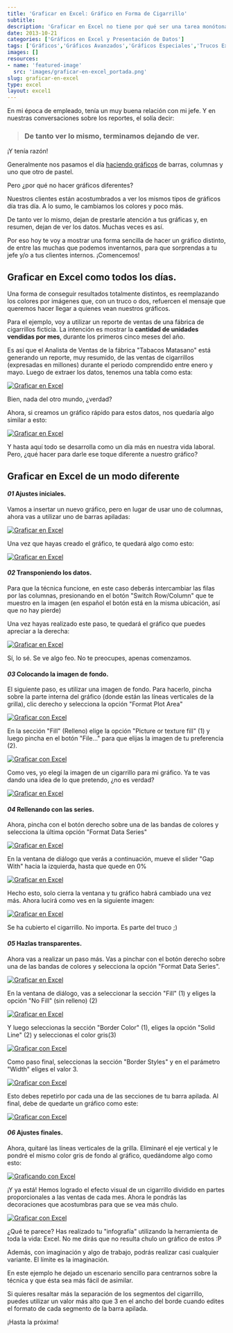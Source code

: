 ```yaml
---
title: 'Graficar en Excel: Gráfico en Forma de Cigarrillo'
subtitle: 
description: 'Graficar en Excel no tiene por qué ser una tarea monótona ya que podemos ejercitar nuestra creatividad en cada gráfico que hagamos. ¡Compruébalo!'
date: 2013-10-21
categories: ['Gráficos en Excel y Presentación de Datos']
tags: ['Gráficos','Gráficos Avanzados','Gráficos Especiales','Trucos Excel','🤖 Automatización con Excel']
images: []
resources: 
- name: 'featured-image'
  src: 'images/graficar-en-excel_portada.png'
slug: graficar-en-excel
type: excel
layout: excel1
---
```


En mi época de empleado, tenía un muy buena relación con mi jefe. Y en nuestras conversaciones sobre los reportes, el solía decir:

> ### De tanto ver lo mismo, terminamos dejando de ver.

¡Y tenía razón!

Generalmente nos pasamos el día [haciendo gráficos](http://raymundoycaza.com/aprendiendo-excel/como-crear-un-grafico-en-excel "Cómo crear un Gráfico en Excel") de barras, columnas y uno que otro de pastel.

Pero ¿por qué no hacer gráficos diferentes?

Nuestros clientes están acostumbrados a ver los mismos tipos de gráficos día tras día. A lo sumo, le cambiamos los colores y poco más.

De tanto ver lo mismo, dejan de prestarle atención a tus gráficas y, en resumen, dejan de ver los datos. Muchas veces es así.

Por eso hoy te voy a mostrar una forma sencilla de hacer un gráfico distinto, de entre las muchas que podemos inventarnos, para que sorprendas a tu jefe y/o a tus clientes internos. ¡Comencemos!

## Graficar en Excel como todos los días.

Una forma de conseguir resultados totalmente distintos, es reemplazando los colores por imágenes que, con un truco o dos, refuercen el mensaje que queremos hacer llegar a quienes vean nuestros gráficos.

Para el ejemplo, voy a utilizar un reporte de ventas de una fábrica de cigarrillos ficticia. La intención es mostrar la **cantidad de unidades vendidas por mes**, durante los primeros cinco meses del año.

Es así que el Analista de Ventas de la fábrica "Tabacos Matasano" está generando un reporte, muy resumido, de las ventas de cigarrillos (expresadas en millones) durante el periodo comprendido entre enero y mayo. Luego de extraer los datos, tenemos una tabla como esta:

[![Graficar en Excel](images/2012120732431.png "Graficar en Excel")](http://raymundoycaza.com/wp-content/uploads/2012120732431.png)

Bien, nada del otro mundo, ¿verdad?

Ahora, si creamos un gráfico rápido para estos datos, nos quedaría algo similar a esto:

[![Graficar en Excel](images/2012120738131.png "Graficar en Excel")](http://raymundoycaza.com/wp-content/uploads/2012120738131.png)

Y hasta aquí todo se desarrolla como un día más en nuestra vida laboral. Pero, ¿qué hacer para darle ese toque diferente a nuestro gráfico?

## Graficar en Excel de un modo diferente

#### _01_ Ajustes iniciales.

Vamos a insertar un nuevo gráfico, pero en lugar de usar uno de columnas, ahora vas a utilizar uno de barras apiladas:

[![Graficar en Excel](images/2012120716131.png "Graficar en Excel")](http://raymundoycaza.com/wp-content/uploads/2012120716131.png)

Una vez que hayas creado el gráfico, te quedará algo como esto:

[![Graficar en Excel](images/2012120745271.png "Graficar en Excel")](http://raymundoycaza.com/wp-content/uploads/2012120745271.png)

#### _02_ Transponiendo los datos.

Para que la técnica funcione, en este caso deberás intercambiar las filas por las columnas, presionando en el botón "Switch Row/Column" que te muestro en la imagen (en español el botón está en la misma ubicación, así que no hay pierde)

Una vez hayas realizado este paso, te quedará el gráfico que puedes apreciar a la derecha:

[![Graficar en Excel](images/2012120750231.png "Graficar en Excel")](http://raymundoycaza.com/wp-content/uploads/2012120750231.png)

Sí, lo sé. Se ve algo feo. No te preocupes, apenas comenzamos.

#### _03_ Colocando la imagen de fondo.

El siguiente paso, es utilizar una imagen de fondo. Para hacerlo, pincha sobre la parte interna del gráfico (donde están las líneas verticales de la grilla), clic derecho y selecciona la opción "Format Plot Area"

[![Graficar con Excel](images/2012120728191.png "Graficar con Excel")](http://raymundoycaza.com/wp-content/uploads/2012120728191.png)

En la sección "Fill" (Relleno) elige la opción "Picture or texture fill" (1) y luego pincha en el botón "File..." para que elijas la imagen de tu preferencia (2).

[![Graficar con Excel](images/2012120730271.png "Graficar con Excel")](http://raymundoycaza.com/wp-content/uploads/2012120730271.png)

Como ves, yo elegí la imagen de un cigarrillo para mi gráfico. Ya te vas dando una idea de lo que pretendo, ¿no es verdad?

[![Graficar en Excel](images/2012120737181.png "Graficar en Excel")](http://raymundoycaza.com/wp-content/uploads/2012120737181.png)

#### _04_ Rellenando con las series.

Ahora, pincha con el botón derecho sobre una de las bandas de colores y selecciona la última opción "Format Data Series"

[![Graficar en Excel](images/2012120721401.png "Graficar en Excel")](http://raymundoycaza.com/wp-content/uploads/2012120721401.png)

En la ventana de diálogo que verás a continuación, mueve el slider "Gap With" hacia la izquierda, hasta que quede en 0%

[![Graficar en Excel](images/2012120723532.png "Graficar en Excel")](http://raymundoycaza.com/wp-content/uploads/2012120723532.png)

Hecho esto, solo cierra la ventana y tu gráfico habrá cambiado una vez más. Ahora lucirá como ves en la siguiente imagen:

[![Graficar en Excel](images/2012120726501.png "Graficar en Excel")](http://raymundoycaza.com/wp-content/uploads/2012120726501.png)

Se ha cubierto el cigarrillo. No importa. Es parte del truco ;)

#### _05_ Hazlas transparentes.

Ahora vas a realizar un paso más. Vas a pinchar con el botón derecho sobre una de las bandas de colores y selecciona la opción "Format Data Series".

[![Graficar en Excel](images/2012120741481.png "Graficar en Excel")](http://raymundoycaza.com/wp-content/uploads/2012120741481.png)

En la ventana de diálogo, vas a seleccionar la sección "Fill" (1) y eliges la opción "No Fill" (sin relleno) (2)

[![Graficar en Excel](images/2012120743121.png "Graficar en Excel")](http://raymundoycaza.com/wp-content/uploads/2012120743121.png)

Y luego seleccionas la sección "Border Color" (1), eliges la opción "Solid Line" (2) y seleccionas el color gris(3)

[![Graficar con Excel](images/2012120747251.png "Graficar con Excel")](http://raymundoycaza.com/wp-content/uploads/2012120747251.png)

Como paso final, seleccionas la sección "Border Styles" y en el parámetro "Width" eliges el valor 3.

[![Graficar con Excel](images/2012120748361.png "Graficar con Excel")](http://raymundoycaza.com/wp-content/uploads/2012120748361.png)

Esto debes repetirlo por cada una de las secciones de tu barra apilada. Al final, debe de quedarte un gráfico como este:

[![Graficar con Excel](images/2012120753221.png "Graficar con Excel")](http://raymundoycaza.com/wp-content/uploads/2012120753221.png)

#### _06_ Ajustes finales.

Ahora, quitaré las líneas verticales de la grilla. Eliminaré el eje vertical y le pondré el mismo color gris de fondo al gráfico, quedándome algo como esto:

[![Graficando con Excel](images/2012120755422.png "Graficando con Excel")](http://raymundoycaza.com/wp-content/uploads/2012120755422.png)

¡Y ya está! Hemos logrado el efecto visual de un cigarrillo dividido en partes proporcionales a las ventas de cada mes. Ahora le pondrás las decoraciones que acostumbras para que se vea más chulo.

[![Graficar con Excel](images/2012120814371.png "Graficar con Excel")](http://raymundoycaza.com/wp-content/uploads/2012120814371.png)

¿Qué te parece? Has realizado tu "infografía" utilizando la herramienta de toda la vida: Excel. No me dirás que no resulta chulo un gráfico de estos :P

Además, con imaginación y algo de trabajo, podrás realizar casi cualquier variante. El límite es la imaginación.

En este ejemplo he dejado un escenario sencillo para centrarnos sobre la técnica y que ésta sea más fácil de asimilar.

Si quieres resaltar más la separación de los segmentos del cigarrillo, puedes utilizar un valor más alto que 3 en el ancho del borde cuando edites el formato de cada segmento de la barra apilada.


¡Hasta la próxima!
